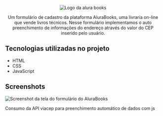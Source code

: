 <p align="center"> <img src="https://github.com/MonicaHillman/js-consumindo-dados-api/blob/aula05/img/Logo.svg" alt="Logo da alura books"> </p>
<p align="center">Um formulário de cadastro da plataforma AluraBooks, uma livraria on-line que vende livros técnicos. Nesse formulário implementamos o auto preenchimento de informações do endereço através do valor do CEP inserido pelo usuário.</p>

## Tecnologias utilizadas no projeto
* HTML
* CSS
* JavaScript

## Screenshots
![Screenshot da tela do formulário do AluraBooks](https://imgur.com/bupnUfx.png)

<p>Consumo da API viacep para preenchimento automático de dados com js</p>

